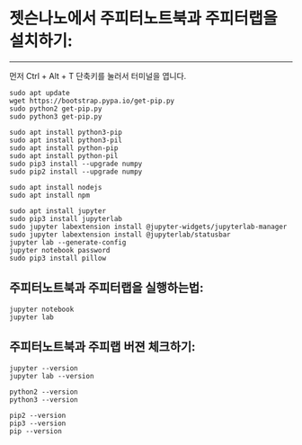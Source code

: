 # 젯슨나노에서 주피터노트북과 주피터랩을 설치하기:
***

먼저 Ctrl + Alt + T 단축키를 눌러서 터미널을 엽니다.

```
sudo apt update
wget https://bootstrap.pypa.io/get-pip.py
sudo python2 get-pip.py
sudo python3 get-pip.py

sudo apt install python3-pip
sudo apt install python3-pil
sudo apt install python-pip
sudo apt install python-pil
sudo pip3 install --upgrade numpy
sudo pip2 install --upgrade numpy

sudo apt install nodejs
sudo apt install npm

sudo apt install jupyter
sudo pip3 install jupyterlab
sudo jupyter labextension install @jupyter-widgets/jupyterlab-manager
sudo jupyter labextension install @jupyterlab/statusbar
jupyter lab --generate-config
jupyter notebook password
sudo pip3 install pillow
```

## 주피터노트북과 주피터랩을 실행하는법:
```
jupyter notebook
jupyter lab
```

## 주피터노트북과 주피랩 버젼 체크하기:
```
jupyter --version
jupyter lab --version

python2 --version
python3 --version

pip2 --version
pip3 --version
pip --version
```
